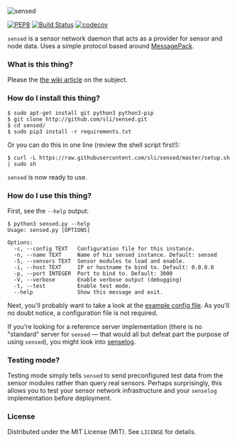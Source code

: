 ![sensed](https://raw.githubusercontent.com/sli/sensed/gh-pages/logo.png)

[![PEP8](https://img.shields.io/badge/code%20style-pep8-orange.svg)](https://www.python.org/dev/peps/pep-0008/) [![Build Status](https://travis-ci.org/sli/sensed.svg?branch=master)](https://travis-ci.org/sli/sensed) [![codecov](https://codecov.io/gh/sli/sensed/branch/master/graph/badge.svg)](https://codecov.io/gh/sli/sensed)

`sensed` is a sensor network daemon that acts as a provider for sensor and node data. Uses a simple protocol based around [MessagePack](http://msgpack.org/).

### What is this thing?

Please the [the wiki article](https://github.com/sli/sensed/wiki/What-is-sensed%3F) on the subject.


### How do I install this thing?

    $ sudo apt-get install git python3 python3-pip
    $ git clone http://github.com/sli/sensed.git
    $ cd sensed/
    $ sudo pip3 install -r requirements.txt

Or you can do this in one line (review the shell script first!):

    $ curl -L https://raw.githubusercontent.com/sli/sensed/master/setup.sh | sudo sh

`sensed` is now ready to use.

### How do I use this thing?

First, see the `--help` output:

    $ python3 sensed.py --help
    Usage: sensed.py [OPTIONS]

    Options:
      -c, --config TEXT   Configuration file for this instance.
      -n, --name TEXT     Name of his sensed instance. Default: sensed
      -S, --sensors TEXT  Sensor modules to load and enable.
      -i, --host TEXT     IP or hostname to bind to. Default: 0.0.0.0
      -p, --port INTEGER  Port to bind to. Default: 3000
      -V, --verbose       Enable verbose output (debugging)
      -t, --test          Enable test mode.
      --help              Show this message and exit.

Next, you'll probably want to take a look at the [example config file](https://github.com/sli/sensed/blob/master/config/config.sample.json). As you'll no doubt notice, a configuration file is not required.

If you're looking for a reference server implementation (there is no "standard" server for `sensed` &mdash; that would all but defeat part the purpose of using `sensed`), you might look into [senselog](https://github.com/sli/senselog).

### Testing mode?

Testing mode simply tells `sensed` to send preconfigured test data from the sensor modules rather than query real sensors. Perhaps surprisingly, this allows you to test your sensor network infrastructure and your `senselog` implementation before deployment.

### License

Distributed under the MIT License (MIT). See `LICENSE` for details.
